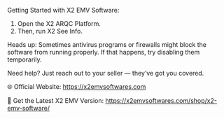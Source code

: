 Getting Started with X2 EMV Software: 

1. Open the X2 ARQC Platform.
2. Then, run X2 See Info.

Heads up: Sometimes antivirus programs or firewalls might block the software from running properly. If that happens, try disabling them temporarily.

Need help? Just reach out to your seller — they’ve got you covered.

🌐 Official Website: https://x2emvsoftwares.com

🛒 Get the Latest X2 EMV Version: https://x2emvsoftwares.com/shop/x2-emv-software/

